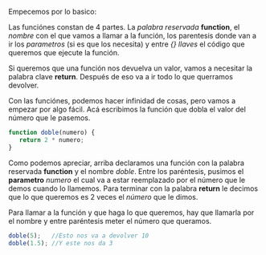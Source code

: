 Empecemos por lo basico: 

Las funciónes constan de 4 partes. La _palabra reservada_ **function**, el _nombre_ con el que vamos a llamar a la función, los parentesis donde van a ir los _parametros_ (si es que los necesita) y entre _{} llaves_ el código que queremos que ejecute la función.

Si queremos que una función nos devuelva un valor, vamos a necesitar la palabra clave **return**. Después de eso va a ir todo lo que querramos devolver.

Con las funciónes, podemos hacer infinidad de cosas, pero vamos a empezar por algo fácil. Acá escribimos la función que dobla el valor del número que le pasemos.

```javascript
function doble(numero) {
   return 2 * numero;
}
```

Como podemos apreciar, arriba declaramos una función con la palabra reservada **function** y el nombre _doble_. Entre los paréntesis, pusimos el **parametro** _numero_ el cual va a estar reemplazado por el número que le demos cuando lo llamemos. Para terminar con la palabra **return** le decimos que lo que queremos es 2 veces el _número_ que le dimos.

Para llamar a la función y que haga lo que queremos, hay que llamarla por el nombre y entre paréntesis meter el número que queramos.

```javascript
doble(5);   //Esto nos va a devolver 10
doble(1.5); //Y este nos da 3
```